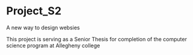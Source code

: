 # Project_S2
A new way to design websies

This project is serving as a Senior Thesis for completion of the computer science program at Allegheny college
